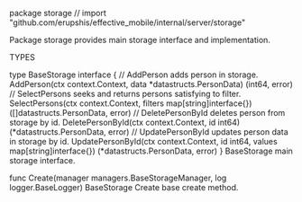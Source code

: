 package storage // import "github.com/erupshis/effective_mobile/internal/server/storage"

Package storage provides main storage interface and implementation.

TYPES

type BaseStorage interface {
	// AddPerson adds person in storage.
	AddPerson(ctx context.Context, data *datastructs.PersonData) (int64, error)
	// SelectPersons seeks and returns persons satisfying to filter.
	SelectPersons(ctx context.Context, filters map[string]interface{}) ([]datastructs.PersonData, error)
	// DeletePersonById deletes person from storage by id.
	DeletePersonById(ctx context.Context, id int64) (*datastructs.PersonData, error)
	// UpdatePersonById updates person data in storage by id.
	UpdatePersonById(ctx context.Context, id int64, values map[string]interface{}) (*datastructs.PersonData, error)
}
    BaseStorage main storage interface.

func Create(manager managers.BaseStorageManager, log logger.BaseLogger) BaseStorage
    Create base create method.

